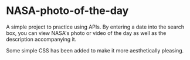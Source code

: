 # NASA-photo-of-the-day

A simple project to practice using APIs. 
By entering a date into the search box, you can view NASA's photo or video of the day as well as the description accompanying it.

Some simple CSS has been added to make it more aesthetically pleasing.


